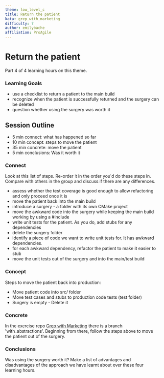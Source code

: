 ```yaml
---
theme: low_level_c
title: Return the patient
kata: grep_with_marketing
difficulty: 7
author: emilybache
affiliation: ProAgile
---
```


# Return the patient

Part 4 of 4 learning hours on this theme.

### Learning Goals
- use a checklist to return a patient to the main build
- recognize when the patient is successfully returned and the surgery can be deleted
- question whether using the surgery was worth it

## Session Outline

* 5 min connect: what has happened so far
* 10 min concept: steps to move the patient
* 35 min concrete: move the patient
* 5 min conclusions: Was it worth it

### Connect
Look at this list of steps. Re-order it in the order you'd do these steps in. Compare with others in the group and discuss if there are any differences.

- assess whether the test coverage is good enough to allow refactoring and only proceed once it is
- move the patient back into the main build
- introduce a surgery - a folder with its own CMake project
- move the awkward code into the surgery while keeping the main build working by using a #include
- write unit tests for the patient. As you do, add stubs for any dependencies
- delete the surgery folder
- identify a piece of code we want to write unit tests for. It has awkward dependencies.
- for each awkward dependency, refactor the patient to make it easier to stub
- move the unit tests out of the surgery and into the main/test build


### Concept
Steps to move the patient back into production:
- Move patient code into src/ folder
- Move test cases and stubs to production code tests (test folder)
- Surgery is empty - Delete it

### Concrete
In the exercise repo [Grep with Marketing](https://github.com/objarni/grep-with-marketing) there is a branch 'with_abstractions'. Beginning from there, follow the steps above to move the patient out of the surgery.

### Conclusions
Was using the surgery worth it? Make a list of advantages and disadvantages of the approach we have learnt about over these four learning hours.


